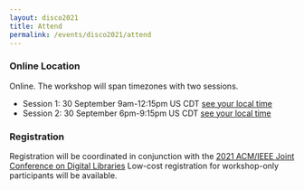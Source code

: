 ```yaml
---
layout: disco2021
title: Attend
permalink: /events/disco2021/attend
---
```

### Online Location
Online. The workshop will span timezones with two sessions.

- Session 1: 30 September 9am-12:15pm US CDT [see your local time](https://www.timeanddate.com/worldclock/fixedtime.html?iso=20210930T09&p1=5158&ah=3&am=15)
- Session 2: 30 September 6pm-9:15pm US CDT [see your local time](https://www.timeanddate.com/worldclock/fixedtime.html?iso=20210930T18&p1=5158&ah=3&am=15)

### Registration
Registration will be coordinated in conjunction with the [2021 ACM/IEEE Joint Conference on Digital Libraries](https://2021.jcdl.org)
Low-cost registration for workshop-only participants will be available.
